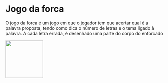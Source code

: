 # Jogo da forca

O jogo da forca é um jogo em que o jogador tem que acertar qual é a palavra proposta, tendo como dica o número de letras e o tema ligado à palavra. A cada letra errada, é desenhado uma parte do corpo do enforcado

<img src="https://images-na.ssl-images-amazon.com/images/I/517cKCRsu8L.png" width="120px" height="120px">

